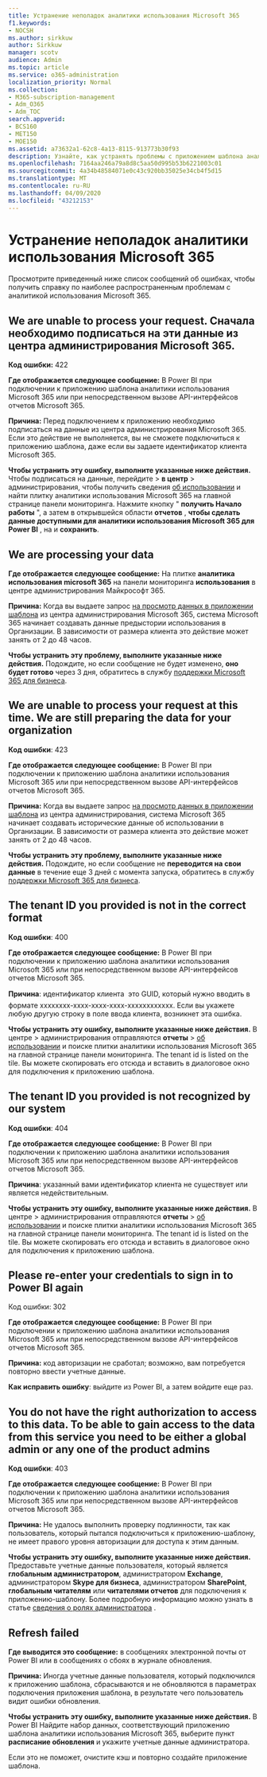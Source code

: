 ```yaml
---
title: Устранение неполадок аналитики использования Microsoft 365
f1.keywords:
- NOCSH
ms.author: sirkkuw
author: Sirkkuw
manager: scotv
audience: Admin
ms.topic: article
ms.service: o365-administration
localization_priority: Normal
ms.collection:
- M365-subscription-management
- Adm_O365
- Adm_TOC
search.appverid:
- BCS160
- MET150
- MOE150
ms.assetid: a73632a1-62c8-4a13-8115-913773b30f93
description: Узнайте, как устранять проблемы с приложением шаблона аналитики использования Microsoft 365.
ms.openlocfilehash: 7164aa246a79a8d8c5aa50d995b53b6221003c01
ms.sourcegitcommit: 4a34b48584071e0c43c920bb35025e34cb4f5d15
ms.translationtype: MT
ms.contentlocale: ru-RU
ms.lasthandoff: 04/09/2020
ms.locfileid: "43212153"
---
```

# <a name="troubleshooting-microsoft-365-usage-analytics"></a>Устранение неполадок аналитики использования Microsoft 365

Просмотрите приведенный ниже список сообщений об ошибках, чтобы получить справку по наиболее распространенным проблемам с аналитикой использования Microsoft 365.
  
    
## <a name="we-are-unable-to-process-your-request-you-have-to-first-subscribe-to-this-data-from-the-microsoft-365-admin-center"></a>We are unable to process your request. Сначала необходимо подписаться на эти данные из центра администрирования Microsoft 365.

 **Код ошибки:** 422 
  
 **Где отображается следующее сообщение:** В Power BI при подключении к приложению шаблона аналитики использования Microsoft 365 или при непосредственном вызове API-интерфейсов отчетов Microsoft 365. 
  
 **Причина:** Перед подключением к приложению необходимо подписаться на данные из центра администрирования Microsoft 365. Если это действие не выполняется, вы не сможете подключиться к приложению шаблона, даже если вы задаете идентификатор клиента Microsoft 365. 
  
 **Чтобы устранить эту ошибку, выполните указанные ниже действия.** Чтобы подписаться на данные, перейдите \> **в центр** \> администрирования, чтобы получить сведения <a href="https://go.microsoft.com/fwlink/p/?linkid=2074756" target="_blank">об использовании</a> и найти плитку аналитики использования Microsoft 365 на главной странице панели мониторинга. Нажмите кнопку " **получить Начало работы** ", а затем в открывшейся области **отчетов** , **чтобы сделать данные доступными для аналитики использования Microsoft 365 для Power BI** , на и **сохранить**.
  
## <a name="we-are-processing-your-data"></a>We are processing your data

 **Где отображается следующее сообщение:** На плитке **аналитика использования microsoft 365** на панели мониторинга **использования** в центре администрирования Майкрософт 365. 
  
 **Причина:** Когда вы выдаете запрос [на просмотр данных в приложении шаблона](enable-usage-analytics.md) из центра администрирования Microsoft 365, система Microsoft 365 начинает создавать данные предыстории использования в Организации. В зависимости от размера клиента это действие может занять от 2 до 48 часов. 
  
 **Чтобы устранить эту проблему, выполните указанные ниже действия.** Подождите, но если сообщение не будет изменено, **оно будет готово** через 3 дня, обратитесь в службу [поддержки Microsoft 365 для бизнеса](../contact-support-for-business-products.md).
  
## <a name="we-are-unable-to-process-your-request-at-this-time-we-are-still-preparing-the-data-for-your-organization"></a>We are unable to process your request at this time. We are still preparing the data for your organization

 **Код ошибки**: 423 
  
 **Где отображается следующее сообщение:** В Power BI при подключении к приложению шаблона аналитики использования Microsoft 365 или при непосредственном вызове API-интерфейсов отчетов Microsoft 365. 
  
 **Причина:** Когда вы выдаете запрос [на просмотр данных в приложении шаблона](enable-usage-analytics.md) из центра администрирования, система Microsoft 365 начинает создавать исторические данные об использовании в Организации. В зависимости от размера клиента это действие может занять от 2 до 48 часов. 
  
 **Чтобы устранить эту проблему, выполните указанные ниже действия.** Подождите, но если сообщение не **переводится на свои данные** в течение еще 3 дней с момента запуска, обратитесь в службу [поддержки Microsoft 365 для бизнеса](../contact-support-for-business-products.md).
  
## <a name="the-tenant-id-you-provided-is-not-in-the-correct-format"></a>The tenant ID you provided is not in the correct format

 **Код ошибки**: 400 
  
 **Где отображается следующее сообщение:** В Power BI при подключении к приложению шаблона аналитики использования Microsoft 365 или при непосредственном вызове API-интерфейсов отчетов Microsoft 365. 
  
 **Причина**: идентификатор клиента  это GUID, который нужно вводить в формате xxxxxxxx-xxxx-xxxx-xxxx-xxxxxxxxxxxx. Если вы укажете любую другую строку в поле ввода клиента, возникнет эта ошибка. 
  
 **Чтобы устранить эту ошибку, выполните указанные ниже действия.** В центре \> администрирования отправляются **отчеты** \> <a href="https://go.microsoft.com/fwlink/p/?linkid=2074756" target="_blank">об использовании</a> и поиске плитки аналитики использования Microsoft 365 на главной странице панели мониторинга. The tenant id is listed on the tile. Вы можете скопировать его отсюда и вставить в диалоговое окно для подключения к приложению шаблона. 
  
## <a name="the-tenant-id-you-provided-is-not-recognized-by-our-system"></a>The tenant ID you provided is not recognized by our system

 **Код ошибки**: 404 
  
 **Где отображается следующее сообщение:** В Power BI при подключении к приложению шаблона аналитики использования Microsoft 365 или при непосредственном вызове API-интерфейсов отчетов Microsoft 365. 
  
 **Причина**: указанный вами идентификатор клиента не существует или является недействительным. 
  
 **Чтобы устранить эту ошибку, выполните указанные ниже действия.** В центре \> администрирования отправляются **отчеты** \> <a href="https://go.microsoft.com/fwlink/p/?linkid=2074756" target="_blank">об использовании</a> и поиске плитки аналитики использования Microsoft 365 на главной странице панели мониторинга. The tenant id is listed on the tile. Вы можете скопировать его отсюда и вставить в диалоговое окно для подключения к приложению шаблона. 
  
## <a name="please-re-enter-your-credentials-to-sign-in-to-power-bi-again"></a>Please re-enter your credentials to sign in to Power BI again

Код ошибки: 302
  
 **Где отображается следующее сообщение:** В Power BI при подключении к приложению шаблона аналитики использования Microsoft 365 или при непосредственном вызове API-интерфейсов отчетов Microsoft 365. 
  
 **Причина:** код авторизации не сработал; возможно, вам потребуется повторно ввести учетные данные. 
  
 **Как исправить ошибку**: выйдите из Power BI, а затем войдите еще раз. 
  
## <a name="you-do-not-have-the-right-authorization-to-access-to-this-data-to-be-able-to-gain-access-to-the-data-from-this-service-you-need-to-be-either-a-global-admin-or-any-one-of-the-product-admins"></a>You do not have the right authorization to access to this data. To be able to gain access to the data from this service you need to be either a global admin or any one of the product admins

 **Код ошибки**: 403 
  
 **Где отображается следующее сообщение:** В Power BI при подключении к приложению шаблона аналитики использования Microsoft 365 или при непосредственном вызове API-интерфейсов отчетов Microsoft 365. 
  
 **Причина:** Не удалось выполнить проверку подлинности, так как пользователь, который пытался подключиться к приложению-шаблону, не имеет правого уровня авторизации для доступа к этим данным. 
  
 **Чтобы устранить эту ошибку, выполните указанные ниже действия.** Предоставьте учетные данные пользователя, который является **глобальным администратором**, администратором **Exchange**, администратором **Skype для бизнеса**, администратором **SharePoint**, **глобальным читателям** или **читателями отчетов** для подключения к приложению-шаблону. Более подробную информацию можно узнать в статье [сведения о ролях администратора](../add-users/about-admin-roles.md) . 
  
## <a name="refresh-failed"></a>Refresh failed

 **Где выводится это сообщение:** в сообщениях электронной почты от Power BI или в сообщениях о сбоях в журнале обновления. 
  
 **Причина:** Иногда учетные данные пользователя, который подключился к приложению шаблона, сбрасываются и не обновляются в параметрах подключения приложения шаблона, в результате чего пользователь видит ошибки обновления. 
  
 **Чтобы устранить эту ошибку, выполните указанные ниже действия.** В Power BI Найдите набор данных, соответствующий приложению шаблона аналитики использования Microsoft 365, выберите пункт **расписание обновления** и укажите учетные данные администратора. 
  
Если это не поможет, очистите кэш и повторно создайте приложение шаблона.
  
  
